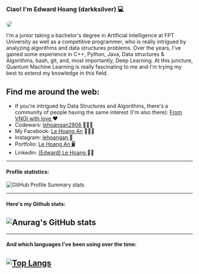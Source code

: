 ### Ciao! I'm Edward Hoang (darkksilver) 💻


<img src="https://raw.githubusercontent.com/lehoangan2906/lehoangan2906/main/Screen%20Shot%202022-08-05%20at%203.11.04%20PM.png" style="border-radius:60%"/>

I'm a junior taking a bachelor's degree in Artificial Intelligence at FPT University as well as a competitive programmer, who is really intrigued by analyzing algorithms and data structures problems. Over the years, I've gained some experience in C++, Python, Java, Data structures & Algorithms, bash, git, and, most importantly, Deep Learning. At this juncture, Quantum Machine Learning is really fascinating to me and I'm trying my best to extend my knowledge in this field.

## Find me around the web: <a href = "https://www.linkedin.com/in/edward-hoang-31bb34220/" ></a><br />

 - If you're intrigued by Data Structures and Algorithms, there's a community of people having the same interest (I'm also there): <a href = "https://discord.gg/b7KrXfpp"> From VNOI with love </a> ❤️ 
 - Codewars: <a href = "https://www.codewars.com/users/lehoangan2906">lehoangan2906 </a> 🧑🏻‍💻
 - My Facebook: <a href= "https://www.facebook.com/le.hoangan.182940/">Le Hoang An</a> 🙎🏻‍♂️
 - Instagram: <a href = "https://www.instagram.com/__lehoangan/">lehoangan </a> 🌊
 - Portfolio: <a href = "https://lehoangan.vercel.app/">Le Hoang An </a> 🖥
 - Linkedin: <a href = "https://www.linkedin.com/in/edward-hoang-31bb34220/">(Edward) Le Hoang </a> 🙋🏻<br />
 
--------------------------------------------------------------------------------------------
#### Profile statistics:
![GitHub Profile Summary stats](https://githb-profile-summary-cards.vercel.app/api/cards/profile-details?username=lehoangan2906&theme=radical&show_icons=true)

--------------------------------------------------------------------------------------------
#### Here's my Github stats:
![Anurag's GitHub stats](https://github-readme-stats.vercel.app/api?username=lehoangan2906&show_icons=true&theme=radical)
-----------------------------------------------------------------

--------------------------------------------------------------------------------------------
#### And which languages I've been using over the time:
[![Top Langs](https://github-readme-stats.vercel.app/api/top-langs/?username=lehoangan2906&layout=compact)](https://github.com/anuraghazra/github-readme-stats)
--------------------------------------------------------------------------------------------




